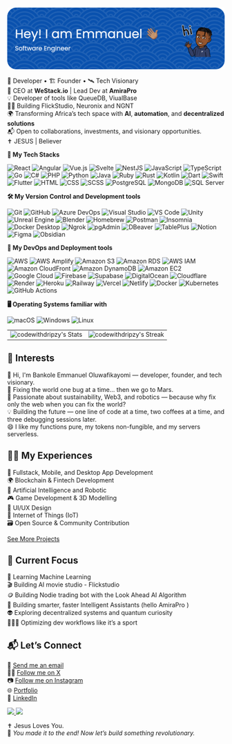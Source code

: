 ![Header](./header.png)

🧠 Developer • 🏗️ Founder • 🛰️ Tech Visionary  
🚀 CEO at **WeStack.io** | Lead Dev at **AmiraPro**  
💡 Developer of tools like QueueDB, ViualBase  
👨‍💻 Building FlickStudio, Neuronix and NGNT  
🌍 Transforming Africa’s tech space with **AI**, **automation**, and **decentralized solutions**  
📬 Open to collaborations, investments, and visionary opportunities.  
✝️ JESUS | Believer


**🧰 My Tech Stacks**

<p>
  <!-- Core Web & Frameworks -->
<img alt="React" src="https://img.shields.io/badge/React-61DAFB?logo=react&logoColor=white&style=flat" />
<img alt="Angular" src="https://img.shields.io/badge/Angular-DD0031?logo=angular&logoColor=white&style=flat" />
<img alt="Vue.js" src="https://img.shields.io/badge/Vue.js-4FC08D?logo=vue.js&logoColor=white&style=flat" />
<img alt="Svelte" src="https://img.shields.io/badge/Svelte-FF3E00?logo=svelte&logoColor=white&style=flat" />
<img alt="NestJS" src="https://img.shields.io/badge/NestJS-E0234E?logo=nestjs&logoColor=white&style=flat" />

<!-- Languages -->
<img alt="JavaScript" src="https://img.shields.io/badge/JavaScript-F7DF1E?logo=javascript&logoColor=white&style=flat" />
<img alt="TypeScript" src="https://img.shields.io/badge/TypeScript-3178C6?logo=typescript&logoColor=white&style=flat" />
<img alt="Go" src="https://img.shields.io/badge/Go-00ADD8?logo=go&logoColor=white&style=flat" />
<img alt="C#" src="https://img.shields.io/badge/C%23-239120?logo=c-sharp&logoColor=white&style=flat" />
<img alt="PHP" src="https://img.shields.io/badge/PHP-777BB4?logo=php&logoColor=white&style=flat" />
<img alt="Python" src="https://img.shields.io/badge/Python-3776AB?logo=python&logoColor=white&style=flat" />
<img alt="Java" src="https://img.shields.io/badge/Java-007396?logo=java&logoColor=white&style=flat" />
<img alt="Ruby" src="https://img.shields.io/badge/Ruby-CC342D?logo=ruby&logoColor=white&style=flat" />
<img alt="Rust" src="https://img.shields.io/badge/Rust-000000?logo=rust&logoColor=white&style=flat" />
<img alt="Kotlin" src="https://img.shields.io/badge/Kotlin-0095D5?logo=kotlin&logoColor=white&style=flat" />
<img alt="Dart" src="https://img.shields.io/badge/Dart-0175C2?logo=dart&logoColor=white&style=flat" />
<img alt="Swift" src="https://img.shields.io/badge/Swift-FA7343?logo=swift&logoColor=white&style=flat" />

<!-- Mobile -->
<img alt="Flutter" src="https://img.shields.io/badge/Flutter-02569B?logo=flutter&logoColor=white&style=flat" />

<!-- Web Tech -->
<img alt="HTML" src="https://img.shields.io/badge/HTML-E34F26?logo=html5&logoColor=white&style=flat" />
<img alt="CSS" src="https://img.shields.io/badge/CSS-1572B6?logo=css3&logoColor=white&style=flat" />
<img alt="SCSS" src="https://img.shields.io/badge/SCSS-CC6699?logo=sass&logoColor=white&style=flat" />

<!-- Databases -->
<img alt="PostgreSQL" src="https://img.shields.io/badge/PostgreSQL-336791?logo=postgresql&logoColor=white&style=flat" />
<img alt="MongoDB" src="https://img.shields.io/badge/MongoDB-47A248?logo=mongodb&logoColor=white&style=flat" />
<img alt="SQL Server" src="https://img.shields.io/badge/SQL%20Server-CC2927?logo=microsoftsqlserver&logoColor=white&style=flat" />

</p>


**🛠️ My Version Control and Development tools**

<p>
  <!-- Version Control & IDEs -->
  <img alt="Git" src="https://img.shields.io/badge/Git-F05032?logo=git&logoColor=white&style=flat" />
  <img alt="GitHub" src="https://img.shields.io/badge/GitHub-181717?logo=github&logoColor=white&style=flat" />
  <img alt="Azure DevOps" src="https://img.shields.io/badge/Azure%20DevOps-0078D7?logo=azuredevops&logoColor=white&style=flat" />
  <img alt="Visual Studio" src="https://img.shields.io/badge/Visual%20Studio-5C2D91?logo=visualstudio&logoColor=white&style=flat" />
  <img alt="VS Code" src="https://img.shields.io/badge/VS%20Code-007ACC?logo=visualstudiocode&logoColor=white&style=flat" />

  <!-- Game Dev & Design -->
  <img alt="Unity" src="https://img.shields.io/badge/Unity-000000?logo=unity&logoColor=white&style=flat" />
  <img alt="Unreal Engine" src="https://img.shields.io/badge/Unreal%20Engine-313131?logo=unrealengine&logoColor=white&style=flat" />
  <img alt="Blender" src="https://img.shields.io/badge/Blender-F5792A?logo=blender&logoColor=white&style=flat" />

  <!-- System & Package Tools -->
  <img alt="Homebrew" src="https://img.shields.io/badge/Homebrew-FBB040?logo=homebrew&logoColor=black&style=flat" />
  <img alt="Postman" src="https://img.shields.io/badge/Postman-FF6C37?logo=postman&logoColor=white&style=flat" />
  <img alt="Insomnia" src="https://img.shields.io/badge/Insomnia-4000BF?logo=insomnia&logoColor=white&style=flat" />
  <img alt="Docker Desktop" src="https://img.shields.io/badge/Docker%20Desktop-2496ED?logo=docker&logoColor=white&style=flat" />
  <img alt="Ngrok" src="https://img.shields.io/badge/Ngrok-1F1F1F?logo=ngrok&logoColor=white&style=flat" />

  <!-- Database & Data Tools -->
  <img alt="pgAdmin" src="https://img.shields.io/badge/pgAdmin-336791?logo=postgresql&logoColor=white&style=flat" />
  <img alt="DBeaver" src="https://img.shields.io/badge/DBeaver-372923?logo=dbeaver&logoColor=white&style=flat" />
  <img alt="TablePlus" src="https://img.shields.io/badge/TablePlus-F9801F?logo=tableplus&logoColor=white&style=flat" />

  <!-- Others -->
  <img alt="Notion" src="https://img.shields.io/badge/Notion-000000?logo=notion&logoColor=white&style=flat" />
  <img alt="Figma" src="https://img.shields.io/badge/Figma-F24E1E?logo=figma&logoColor=white&style=flat" />
  <img alt="Obsidian" src="https://img.shields.io/badge/Obsidian-483699?logo=obsidian&logoColor=white&style=flat" />
</p>


**🚀 My DevOps and Deployment tools**

<p>
  <!-- AWS Stack -->
  <img alt="AWS" src="https://img.shields.io/badge/AWS-232F3E?logo=amazonaws&logoColor=white&style=flat" />
  <img alt="AWS Amplify" src="https://img.shields.io/badge/AWS%20Amplify-FF9900?logo=awsamplify&logoColor=white&style=flat" />
  <img alt="Amazon S3" src="https://img.shields.io/badge/Amazon%20S3-569A31?logo=amazons3&logoColor=white&style=flat" />
  <img alt="Amazon RDS" src="https://img.shields.io/badge/Amazon%20RDS-527FFF?logo=amazonrds&logoColor=white&style=flat" />
  <img alt="AWS IAM" src="https://img.shields.io/badge/AWS%20IAM-FF9900?logo=amazonaws&logoColor=white&style=flat" />
  <img alt="Amazon CloudFront" src="https://img.shields.io/badge/CloudFront-146EB4?logo=amazonaws&logoColor=white&style=flat" />
  <img alt="Amazon DynamoDB" src="https://img.shields.io/badge/DynamoDB-4053D6?logo=amazondynamodb&logoColor=white&style=flat" />
  <img alt="Amazon EC2" src="https://img.shields.io/badge/EC2-FF9900?logo=amazonec2&logoColor=white&style=flat" />

  <!-- Cloud Hosting & Functions -->
  <img alt="Google Cloud" src="https://img.shields.io/badge/Google%20Cloud-4285F4?logo=googlecloud&logoColor=white&style=flat" />
  <img alt="Firebase" src="https://img.shields.io/badge/Firebase-FFCA28?logo=firebase&logoColor=black&style=flat" />
  <img alt="Supabase" src="https://img.shields.io/badge/Supabase-3ECF8E?logo=supabase&logoColor=white&style=flat" />
  <img alt="DigitalOcean" src="https://img.shields.io/badge/DigitalOcean-0080FF?logo=digitalocean&logoColor=white&style=flat" />
  <img alt="Cloudflare" src="https://img.shields.io/badge/Cloudflare-F38020?logo=cloudflare&logoColor=white&style=flat" />
  <img alt="Render" src="https://img.shields.io/badge/Render-46E3B7?logo=render&logoColor=white&style=flat" />
  <img alt="Heroku" src="https://img.shields.io/badge/Heroku-430098?logo=heroku&logoColor=white&style=flat" />
  <img alt="Railway" src="https://img.shields.io/badge/Railway-000000?logo=railway&logoColor=white&style=flat" />

  <!-- Frontend Deploy -->
  <img alt="Vercel" src="https://img.shields.io/badge/Vercel-000000?logo=vercel&logoColor=white&style=flat" />
  <img alt="Netlify" src="https://img.shields.io/badge/Netlify-00C7B7?logo=netlify&logoColor=white&style=flat" />

  <!-- Containers & CI/CD -->
  <img alt="Docker" src="https://img.shields.io/badge/Docker-2496ED?logo=docker&logoColor=white&style=flat" />
  <img alt="Kubernetes" src="https://img.shields.io/badge/Kubernetes-326CE5?logo=kubernetes&logoColor=white&style=flat" />
  <img alt="GitHub Actions" src="https://img.shields.io/badge/GitHub%20Actions-2088FF?logo=githubactions&logoColor=white&style=flat" />
</p>    

**🖥️ Operating Systems familiar with**
<p>
  <img alt="macOS" src="https://img.shields.io/badge/MacOS-000000?logo=macos&logoColor=white&style=flat" />
  <img alt="Windows" src="https://img.shields.io/badge/Windows-0078D6?logo=windows&logoColor=white&style=flat" />
  <img alt="Linux" src="https://img.shields.io/badge/Linux-FCC624?logo=linux&logoColor=black&style=flat" />
</p>

<table border="0" style="border-collapse: collapse;">
  <tr>
    <td style="border: none;">
      <img src="https://github-readme-stats.vercel.app/api?username=codewithdripzy&theme=tokyonight&show_icons=true&hide_border=true&count_private=true" alt="codewithdripzy's Stats"/>
    </td>
    <td style="border: none;">
      <img src="https://github-readme-streak-stats.herokuapp.com/?user=codewithdripzy&theme=tokyonight&hide_border=true" alt="codewithdripzy's Streak"/>
    </td>
  </tr>
</table>

<!-- ![codewithdripzy's Stats](https://github-readme-stats.vercel.app/api?username=codewithdripzy&theme=tokyonight&show_icons=true&hide_border=true&count_private=true) -->
<!-- ![codewithdripzy's Streak](https://github-readme-streak-stats.herokuapp.com/?user=codewithdripzy&theme=tokyonight&hide_border=true) -->

## 🤖 Interests

👋 Hi, I'm Bankole Emmanuel Oluwafikayomi — developer, founder, and tech visionary.  
🚀 Fixing the world one bug at a time... then we go to Mars.  
🌱 Passionate about sustainability, Web3, and robotics — because why fix only the web when you can fix the world?  
💡 Building the future — one line of code at a time, two coffees at a time, and three debugging sessions later.  
😄 I like my functions pure, my tokens non-fungible, and my servers serverless.  

## 🧑‍💻 My Experiences 

📱 Fullstack, Mobile, and Desktop App Development  
🌍 Blockchain & Fintech Development  
🦾 Artificial Intelligence and Robotic  
🎮 Game Development & 3D Modelling  
🎨 UI/UX Design  
🛜 Internet of Things (IoT)  
🗃️ Open Source & Community Contribution  

[See More Projects](http://codewithdripzy.github.io/portfolio)


## 🔭 Current Focus

🤖 Learning Machine Learning  
🎬 Building AI movie studio - Flickstudio  
🪙 Building Nodie trading bot with the Look Ahead AI Algorithm  
👋 Building smarter, faster Intelligent Assistants (hello AmiraPro )  
👽 Exploring decentralized systems and quantum curiosity    
🏃‍♂️💨 Optimizing dev workflows like it’s a sport  

## 📬 Let’s Connect

📧 [Send me an email](mailto:bankolemmanuel.oluwafikayomi@gmail.com)  
👨‍💻 [Follow me on X](https://x.com/thecodeguyy)  
📷 [Follow me on Instagram](https://instagram.com/thecodeguyy)  
🌐 [Portfolio](http://codewithdripzy.github.io/portfolio)  
💼 [LinkedIn](https://www.linkedin.com/in/emmanuel-bankole-746258235/)  

<p>
  <a href="https://github.com/codewithdripzy">
    <img src="https://komarev.com/ghpvc/?username=codewithdripzy&color=blue&label=Profile+Views" />
  </a>
  <a href="https://github.com/codewithdripzy?tab=followers">
    <img src="https://img.shields.io/github/followers/codewithdripzy?label=follow&style=social" />
  </a>
</p>

✝️ Jesus Loves You.  
🎉 _You made it to the end! Now let’s build something revolutionary._

<!---
codewithdripzy/codewithdripzy is a ✨ special ✨ repository because its `README.md` appears on your GitHub profile.
--->
